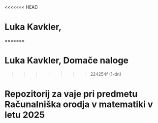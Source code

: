 <<<<<<< HEAD
# Luka Kavkler,
=======
# Luka Kavkler, Domače naloge
>>>>>>> 224254f (1-dn)
# Repozitorij za vaje pri predmetu Računalniška orodja v matematiki v letu 2025
